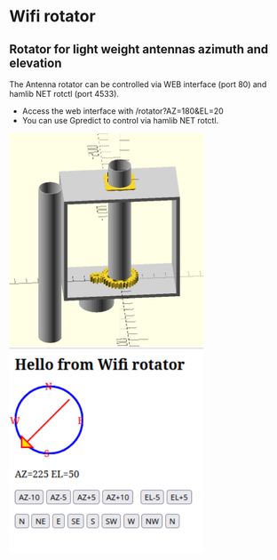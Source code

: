 # Wifi rotator

## Rotator for light weight antennas azimuth and elevation

The Antenna rotator can be controlled via WEB interface (port 80) and hamlib NET rotctl (port 4533).
- Access the web interface with /rotator?AZ=180&EL=20
- You can use Gpredict to control via hamlib NET rotctl.

<img src="overview.png" width="350" title="Azimuth rotator" alt="Azimuth rotator">  <img src="webgui.png" width="350" title="Web gui" alt="Web gui"> 

